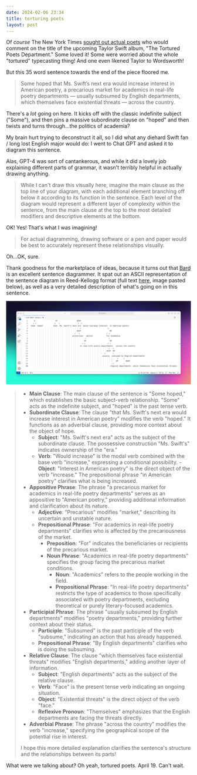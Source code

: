 ```yaml
---
date: 2024-02-06 23:34
title: torturing poets
layout: post
---
```


Of *course* The New York Times [sought out actual poets](https://www.nytimes.com/2024/02/06/style/taylor-swift-tortured-poets-department-album.html) who would comment on the title of the upcoming Taylor Swift album, "The Tortured Poets Department." Some loved it! Some were worried about the whole "tortured" typecasting thing! And one even likened Taylor to Wordsworth! 

But this 35 word sentence towards the end of the piece floored me.

> Some hoped that Ms. Swift’s next era would increase interest in American poetry, a precarious market for academics in real-life poetry departments — usually subsumed by English departments, which themselves face existential threats — across the country.

There's a *lot* going on here. It kicks off with the classic indefinite subject ("Some"), and then pins a massive subordinate clause on "hoped" and then twists and turns through...the politics of academia?

My brain hurt trying to deconstruct it all, so I did what any diehard Swift fan / long lost English major would do: I went to Chat GPT and asked it to diagram this sentence.

Alas, GPT-4 was sort of cantankerous, and while it did a lovely job explaining different parts of grammar, it wasn't terribly helpful in actually drawing anything.

> While I can't draw this visually here, imagine the main clause as the top line of your diagram, with each additional element branching off below it according to its function in the sentence. Each level of the diagram would represent a different layer of complexity within the sentence, from the main clause at the top to the most detailed modifiers and descriptive elements at the bottom.

OK! Yes! That's what I was imagining! 

> For actual diagramming, drawing software or a pen and paper would be best to accurately represent these relationships visually.

Oh...OK, sure.

Thank goodness for the marketplace of ideas, because it turns out that [Bard](https://bard.google.com/) is an excellent sentence diagrammer. It spat out an ASCII representation of the sentence diagram in Reed-Kellogg format (full text [here](/assets/2024/swift-diagram.txt), image pasted below), as well as a very detailed description of what's going on in this sentence.

![Sentence Diagram](/assets/2024/swift-diagram.png)

> - **Main Clause**: The main clause of the sentence is "Some hoped," which establishes the basic subject-verb relationship. "Some" acts as the indefinite subject, and "hoped" is the past tense verb.
> - **Subordinate Clause**: The clause "that Ms. Swift's next era would increase interest in American poetry" modifies the verb "hoped." It functions as an adverbial clause, providing more context about the object of hope.
>     - **Subject**: "Ms. Swift's next era" acts as the subject of the subordinate clause. The possessive construction "Ms. Swift's" indicates ownership of the "era."
>     - **Verb**: "Would increase" is the modal verb combined with the base verb "increase," expressing a conditional possibility.
    - **Object**: "Interest in American poetry" is the direct object of the verb "increase." The prepositional phrase "in American poetry" clarifies what is being increased.
> - **Appositive Phrase**: The phrase "a precarious market for academics in real-life poetry departments" serves as an appositive to "American poetry," providing additional information and clarification about its nature.
>    - **Adjective**: "Precarious" modifies "market," describing its uncertain and unstable nature.
>    - **Prepositional Phrase**: "For academics in real-life poetry departments" clarifies who is affected by the precariousness of the market.
>        - **Preposition**: "For" indicates the beneficiaries or recipients of the precarious market.
>        - **Noun Phrase**: "Academics in real-life poetry departments" specifies the group facing the precarious market conditions.
>            - **Noun**: "Academics" refers to the people working in the field.
>            - **Prepositional Phrase**: "In real-life poetry departments" restricts the type of academics to those specifically associated with poetry departments, excluding theoretical or purely literary-focused academics.
>- **Participial Phrase**: The phrase "usually subsumed by English departments" modifies "poetry departments," providing further context about their status.
>    - **Participle**: "Subsumed" is the past participle of the verb "subsume," indicating an action that has already happened.
>    - **Prepositional Phrase**: "By English departments" clarifies who is doing the subsuming.
>- **Relative Clause**: The clause "which themselves face existential threats" modifies "English departments," adding another layer of information.
>    - **Subject**: "English departments" acts as the subject of the relative clause.
>    - **Verb**: "Face" is the present tense verb indicating an ongoing situation.
>    - **Object**: "Existential threats" is the direct object of the verb "face."
>    - **Reflexive Pronoun**: "Themselves" emphasizes that the English departments are facing the threats directly.
>- **Adverbial Phrase**: The phrase "across the country" modifies the verb "increase," specifying the geographical scope of the potential rise in interest.
>
>I hope this more detailed explanation clarifies the sentence's structure and the relationships between its parts!

What were we talking about? Oh yeah, tortured poets. April 19. Can't wait.
